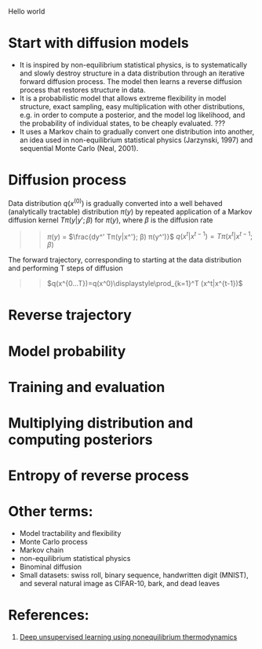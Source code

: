 Hello world
# Start with diffusion models
- It is inspired by non-equilibrium statistical physics, is to systematically and slowly destroy structure in a data distribution through an iterative forward diffusion process. The model then learns a reverse diffusion process that restores structure in data.
- It is a probabilistic model that allows extreme flexibility in model structure, exact sampling, easy multiplication with other distributions, e.g. in order to compute a posterior, and the model log likelihood, and the probability of individual states, to be cheaply evaluated. ???
- It uses a Markov chain to gradually convert one distribution into another, an idea used in non-equilibrium statistical physics (Jarzynski, 1997) and sequential Monte Carlo (Neal, 2001).
# Diffusion process
Data distribution $q(x^{(0)})$ is gradually converted into a well behaved (analytically tractable) distribution $π(y)$ by repeated application of a Markov diffusion kernel $Tπ(y|y′; β)$ for $π(y)$, where $β$ is the diffusion rate
>> $π(y)$ = $\frac{dy^' Tπ(y|x^'}; β) π(y^')}$
>> $q(x^t|x^{t-1}) = Tπ(x^t|x^{t-1}; β)$

The forward trajectory, corresponding to starting at the data distribution and performing T steps of diffusion  

>> $q(x^{0...T})=q(x^0)\displaystyle\prod_{k=1}^T (x^t|x^{t-1})$
# Reverse trajectory
# Model probability
# Training and evaluation
# Multiplying distribution and computing posteriors
# Entropy of reverse process

# Other terms:
- Model tractability and flexibility
- Monte Carlo process
- Markov chain
- non-equilibrium statistical physics
- Binominal diffusion
- Small datasets: swiss roll, binary sequence, handwritten digit (MNIST), and several natural image as CIFAR-10, bark, and dead leaves
# References:
1. [Deep unsupervised learning using nonequilibrium thermodynamics](https://arxiv.org/pdf/1503.03585.pdf)
